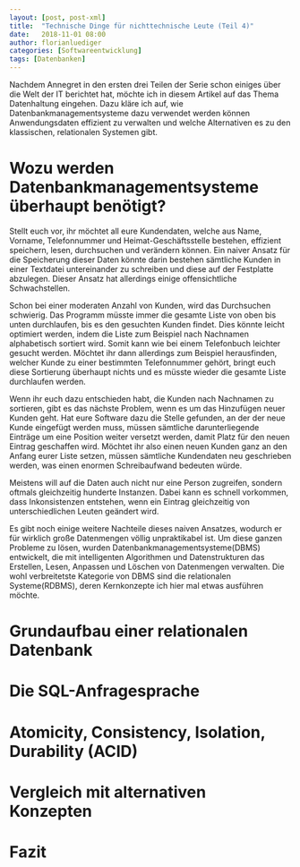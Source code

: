 ```yaml
---
layout: [post, post-xml]
title:  "Technische Dinge für nichttechnische Leute (Teil 4)"
date:   2018-11-01 08:00
author: florianluediger
categories: [Softwareentwicklung]
tags: [Datenbanken]
---
```


Nachdem Annegret in den ersten drei Teilen der Serie schon einiges über die Welt der IT berichtet hat, möchte ich in diesem Artikel auf das Thema Datenhaltung eingehen.
Dazu kläre ich auf, wie Datenbankmanagementsysteme dazu verwendet werden können Anwendungsdaten effizient zu verwalten und welche Alternativen es zu den klassischen, relationalen Systemen gibt.

# Wozu werden Datenbankmanagementsysteme überhaupt benötigt?
Stellt euch vor, ihr möchtet all eure Kundendaten, welche aus Name, Vorname, Telefonnummer und Heimat-Geschäftsstelle bestehen, effizient speichern, lesen, durchsuchen und verändern können.
Ein naiver Ansatz für die Speicherung dieser Daten könnte darin bestehen sämtliche Kunden in einer Textdatei untereinander zu schreiben und diese auf der Festplatte abzulegen.
Dieser Ansatz hat allerdings einige offensichtliche Schwachstellen.

Schon bei einer moderaten Anzahl von Kunden, wird das Durchsuchen schwierig. 
Das Programm müsste immer die gesamte Liste von oben bis unten durchlaufen, bis es den gesuchten Kunden findet. 
Dies könnte leicht optimiert werden, indem die Liste zum Beispiel nach Nachnamen alphabetisch sortiert wird. 
Somit kann wie bei einem Telefonbuch leichter gesucht werden. 
Möchtet ihr dann allerdings zum Beispiel herausfinden, welcher Kunde zu einer bestimmten Telefonnummer gehört, bringt euch diese Sortierung überhaupt nichts und es müsste wieder die gesamte Liste durchlaufen werden.
 
Wenn ihr euch dazu entschieden habt, die Kunden nach Nachnamen zu sortieren, gibt es das nächste Problem, wenn es um das Hinzufügen neuer Kunden geht. 
Hat eure Software dazu die Stelle gefunden, an der der neue Kunde eingefügt werden muss, müssen sämtliche darunterliegende Einträge um eine Position weiter versetzt werden, damit Platz für den neuen Eintrag geschaffen wird.
Möchtet ihr also einen neuen Kunden ganz an den Anfang eurer Liste setzen, müssen sämtliche Kundendaten neu geschrieben werden, was einen enormen Schreibaufwand bedeuten würde.

Meistens will auf die Daten auch nicht nur eine Person zugreifen, sondern oftmals gleichzeitig hunderte Instanzen.
Dabei kann es schnell vorkommen, dass Inkonsistenzen entstehen, wenn ein Eintrag gleichzeitig von unterschiedlichen Leuten geändert wird.

Es gibt noch einige weitere Nachteile dieses naiven Ansatzes, wodurch er für wirklich große Datenmengen völlig unpraktikabel ist.
Um diese ganzen Probleme zu lösen, wurden Datenbankmanagementsysteme(DBMS) entwickelt, die mit intelligenten Algorithmen und Datenstrukturen das Erstellen, Lesen, Anpassen und Löschen von Datenmengen verwalten.
Die wohl verbreitetste Kategorie von DBMS sind die relationalen Systeme(RDBMS), deren Kernkonzepte ich hier mal etwas ausführen möchte.

# Grundaufbau einer relationalen Datenbank

# Die SQL-Anfragesprache

# Atomicity, Consistency, Isolation, Durability (ACID)

# Vergleich mit alternativen Konzepten

# Fazit